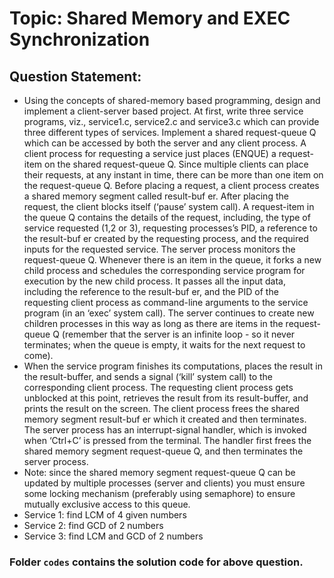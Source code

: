 # Topic: Shared Memory and EXEC Synchronization
## Question Statement:
 - Using the concepts of shared-memory based programming, design and implement a client-server based project. At first, write three service programs, viz., service1.c, service2.c and service3.c which can provide three different types of services. Implement a shared request-queue Q which can be accessed by both the server and any client process. A client process for requesting a service just places (ENQUE) a request-item on the shared request-queue Q. Since multiple clients can place their requests, at any instant in time, there can be more than one item on the request-queue Q. Before placing a request, a client process creates a shared memory segment called result-buf er. After placing the request, the client blocks itself (‘pause’ system call). A request-item in the queue Q contains the details of the request, including, the type of service requested (1,2 or 3), requesting processes’s PID, a reference to the result-buf er created by the requesting process, and the required inputs for the requested service. The server process monitors the request-queue Q. Whenever there is an item in the queue, it forks a new child process and schedules the corresponding service program for execution by the new child process. It passes all the input data, including the reference to the result-buf er, and the PID of the requesting client process as command-line arguments to the service program (in an ‘exec’ system call). The server continues to create new children processes in this way as long as there are items in the request-queue Q (remember that the server is an infinite loop - so it never terminates; when the queue is empty, it waits for the next request to come).
 - When the service program finishes its computations, places the result in the result-buffer, and sends a signal (‘kill’ system call) to the corresponding client process. The requesting client process gets unblocked at this point, retrieves the result from its result-buffer, and prints the result on the screen. The client process frees the shared memory segment result-buf er which it created and then terminates. The server process has an interrupt-signal handler, which is invoked when ‘Ctrl+C’ is pressed from the terminal. The handler first frees the shared memory segment request-queue Q, and then terminates the server process.
 - Note: since the shared memory segment request-queue Q can be updated by multiple processes (server and clients) you must ensure some locking mechanism (preferably using semaphore) to ensure mutually exclusive access to this queue.
 - Service 1: find LCM of 4 given numbers
 - Service 2: find GCD of 2 numbers
 - Service 3: find LCM and GCD of 2 numbers
 
### Folder `codes` contains the solution code for above question. 
